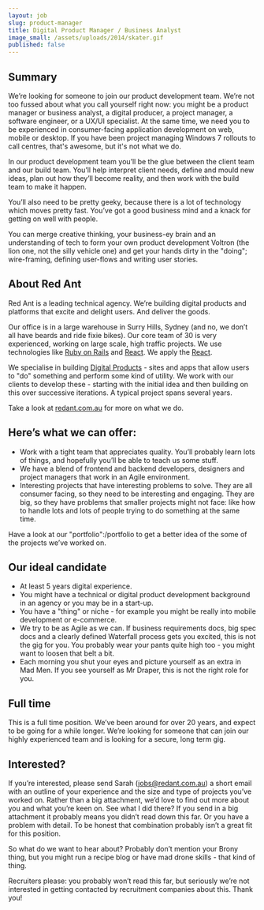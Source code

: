 ```yaml
---
layout: job
slug: product-manager
title: Digital Product Manager / Business Analyst
image_small: /assets/uploads/2014/skater.gif
published: false
---
```


## Summary

We’re looking for someone to join our product development team. We’re not too fussed about what you call yourself right now: you might be a product manager or business analyst, a digital producer, a project manager, a software engineer, or a UX/UI specialist. At the same time, we need you to be experienced in consumer-facing application development on web, mobile or desktop. If you have been project managing Windows 7 rollouts to call centres, that's awesome, but it's not what we do.

In our product development team you’ll be the glue between the client team and our build team. You’ll help interpret client needs, define and mould new ideas, plan out how they’ll become reality, and then work with the build team to make it happen.

You’ll also need to be pretty geeky, because there is a lot of technology which moves pretty fast. You’ve got a good business mind and a knack for getting on well with people.

You can merge creative thinking, your business-ey brain and an understanding of tech to form your own product development Voltron (the lion one, not the silly vehicle one) and get your hands dirty in the "doing"; wire-framing, defining user-flows and writing user stories.

## About Red Ant

Red Ant is a leading technical agency. We’re building digital products and platforms that excite and delight users. And deliver the goods.

Our office is in a large warehouse in Surry Hills, Sydney (and no, we don’t all have beards and ride fixie bikes). Our core team of 30 is very experienced, working on large scale, high traffic projects. We use technologies like [Ruby on Rails](/ruby-on-rails/ "Ruby on Rails") and [React](/technology/react/ "React"). We apply the [React](/technology/react/ "React").

We specialise in building [Digital Products](/blog/products/ "Digital Products") - sites and apps that allow users to "do" something and perform some kind of utility. We work with our clients to develop these - starting with the initial idea and then building on this over successive iterations. A typical project spans several years.

Take a look at [redant.com.au](redant.com.au "redant.com.au") for more on what we do.

## Here’s what we can offer:

* Work with a tight team that appreciates quality. You’ll probably learn lots of things, and hopefully you’ll be able to teach us some stuff.
* We have a blend of frontend and backend developers, designers and project managers that work in an Agile environment.
* Interesting projects that have interesting problems to solve. They are all consumer facing, so they need to be interesting and engaging. They are big, so they have problems that smaller projects might not face: like how to handle lots and lots of people trying to do something at the same time.

Have a look at our "portfolio":/portfolio to get a better idea of the some of the projects we’ve worked on.

## Our ideal candidate

* At least 5 years digital experience.
* You might have a technical or digital product development background in an agency or you may be in a start-up.
* You have a "thing" or niche - for example you might be really into mobile development or e-commerce.
* We try to be as Agile as we can. If business requirements docs, big spec docs and a clearly defined Waterfall process gets you excited, this is not the gig for you. You probably wear your pants quite high too - you might want to loosen that belt a bit.
* Each morning you shut your eyes and picture yourself as an extra in Mad Men. If you see yourself as Mr Draper, this is not the right role for you.

## Full time

This is a full time position. We’ve been around for over 20 years, and expect to be going for a while longer. We’re looking for someone that can join our highly experienced team and is looking for a secure, long term gig.

## Interested?

If you’re interested, please send Sarah ([jobs@redant.com.au](mailto\:jobs@redant.com.au "jobs@redant.com.au")) a short email with an outline of your experience and the size and type of projects you’ve worked on. Rather than a big attachment, we’d love to find out more about you and what you’re keen on. See what I did there? If you send in a big attachment it probably means you didn’t read down this far. Or you have a problem with detail. To be honest that combination probably isn’t a great fit for this position.

So what do we want to hear about? Probably don’t mention your Brony thing, but you might run a recipe blog or have mad drone skills - that kind of thing.

Recruiters please: you probably won’t read this far, but seriously we’re not interested in getting contacted by recruitment companies about this. Thank you!
